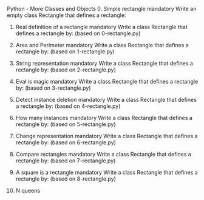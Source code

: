 Python - More Classes and Objects
0. Simple rectangle
mandatory
Write an empty class Rectangle that defines a rectangle:
1. Real definition of a rectangle
mandatory
Write a class Rectangle that defines a rectangle by: (based on 0-rectangle.py)
2. Area and Perimeter
mandatory
Write a class Rectangle that defines a rectangle by: (based on 1-rectangle.py)
3. String representation
mandatory
Write a class Rectangle that defines a rectangle by: (based on 2-rectangle.py)
4. Eval is magic
mandatory
Write a class Rectangle that defines a rectangle by: (based on 3-rectangle.py)
5. Detect instance deletion
mandatory
Write a class Rectangle that defines a rectangle by: (based on 4-rectangle.py)

6. How many instances
mandatory
Write a class Rectangle that defines a rectangle by: (based on 5-rectangle.py)
7. Change representation
mandatory
Write a class Rectangle that defines a rectangle by: (based on 6-rectangle.py)
8. Compare rectangles
mandatory
Write a class Rectangle that defines a rectangle by: (based on 7-rectangle.py)
9. A square is a rectangle
mandatory
Write a class Rectangle that defines a rectangle by: (based on 8-rectangle.py)

0. N queens
